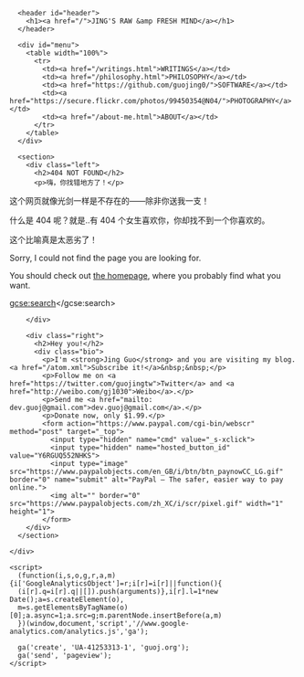 <!DOCTYPE html>
<html>

  <head>
    <meta http-equiv="Content-type" content="text/html; charset=utf-8" />
    <title>404 NOT FOUND - Guoj.org</title>
    <link href="/css/blog.css" type="text/css" rel="stylesheet">
    <link href="/css/twitter.css" type="text/css" rel="stylesheet">
    <link rel="shortcut icon" href="/images/guo.png">
  </head>


  <body>
    <a href="https://twitter.com/guojingtw">
    <div class="logo-twitter-small" id="tweet">
      <div class="body"></div>
      <div class="body-none"></div>
      <div class="beak-bottom"></div>
      <div class="beak-bottom-none"></div>
      <div class="wing-bottom"></div>
      <div class="wing-bottom-none"></div>
      <div class="wing-middle"></div>
      <div class="wing-middle-none"></div>
      <div class="wing-top"></div>
      <div class="wing-top-none"></div>
      <div class="beak-top"></div>
      <div class="beak-top-none"></div>
      <div class="head"></div>
    </div>
    </a>
    <div id="container">

      <header id="header">
        <h1><a href="/">JING'S RAW &amp FRESH MIND</a></h1>
      </header>

      <div id="menu">
        <table width="100%">
          <tr>
            <td><a href="/writings.html">WRITINGS</a></td>
            <td><a href="/philosophy.html">PHILOSOPHY</a></td>
            <td><a href="https://github.com/guojing0/">SOFTWARE</a></td>
            <td><a href="https://secure.flickr.com/photos/99450354@N04/">PHOTOGRAPHY</a></td>
            <td><a href="/about-me.html">ABOUT</a></td>
          </tr>
        </table>
      </div>

      <section>
        <div class="left">
          <h2>404 NOT FOUND</h2>
          <p>嗨，你找错地方了！</p>

<p>这个网页就像光剑一样是不存在的——除非你送我一支！</p>

<p>什么是 404 呢？就是..有 404 个女生喜欢你，你却找不到一个你喜欢的。</p>

<p>这个比喻真是太恶劣了！</p>

<p>Sorry, I could not find the page you are looking for.</p>

<p>You should check out <a href="http://www.guoj.org/">the homepage</a>, where you probably find what you want.</p>

<script>
  (function() {
    var cx = '008748206241362266216:n98ndfqttxe';
    var gcse = document.createElement('script');
    gcse.type = 'text/javascript';
    gcse.async = true;
    gcse.src = (document.location.protocol == 'https:' ? 'https:' : 'http:') +
        '//www.google.com/cse/cse.js?cx=' + cx;
    var s = document.getElementsByTagName('script')[0];
    s.parentNode.insertBefore(gcse, s);
  })();
</script>


<gcse:search></gcse:search>

        </div>

        <div class="right">
          <h2>Hey you!</h2>
          <div class="bio">
            <p>I'm <strong>Jing Guo</strong> and you are visiting my blog. <a href="/atom.xml">Subscribe it!</a>&nbsp;&nbsp;</p>
            <p>Follow me on <a href="https://twitter.com/guojingtw">Twitter</a> and <a href="http://weibo.com/gj1030">Weibo</a>.</p>
            <p>Send me <a href="mailto: dev.guoj@gmail.com">dev.guoj@gmail.com</a>.</p>
            <p>Donate now, only $1.99.</p>
            <form action="https://www.paypal.com/cgi-bin/webscr" method="post" target="_top">
              <input type="hidden" name="cmd" value="_s-xclick">
              <input type="hidden" name="hosted_button_id" value="Y6RGUQ552NHKS">
              <input type="image" src="https://www.paypalobjects.com/en_GB/i/btn/btn_paynowCC_LG.gif" border="0" name="submit" alt="PayPal – The safer, easier way to pay online.">
              <img alt="" border="0" src="https://www.paypalobjects.com/zh_XC/i/scr/pixel.gif" width="1" height="1">
            </form>
        </div>
      </section>

    </div>

    <script>
      (function(i,s,o,g,r,a,m){i['GoogleAnalyticsObject']=r;i[r]=i[r]||function(){
      (i[r].q=i[r].q||[]).push(arguments)},i[r].l=1*new Date();a=s.createElement(o),
      m=s.getElementsByTagName(o)[0];a.async=1;a.src=g;m.parentNode.insertBefore(a,m)
      })(window,document,'script','//www.google-analytics.com/analytics.js','ga');

      ga('create', 'UA-41253313-1', 'guoj.org');
      ga('send', 'pageview');
    </script>

  </body>

 </html>